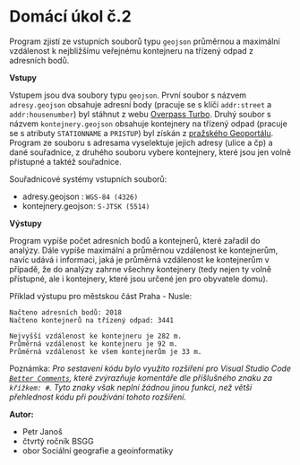 # Domácí úkol č.2 

Program zjistí ze vstupních souborů typu `geojson` průměrnou a maximální vzdálenost k nejbližšímu veřejnému kontejneru na třízený odpad z adresních bodů. 

**Vstupy**

Vstupem jsou dva soubory typu `geojson`. První soubor s názvem `adresy.geojson` obsahuje adresní body (pracuje se s klíči `addr:street` a `addr:housenumber`) byl stáhnut z webu [Overpass Turbo](http://overpass-turbo.eu/s/119J). Druhý soubor s názvem `kontejnery.geojson` obsahuje kontejnery na třízený odpad (pracuje se s atributy `STATIONNAME` a `PRISTUP`) byl získán z [pražského Geoportálu](https://www.geoportalpraha.cz/cs/data/otevrena-data/8726EF0E-0834-463B-9E5F-FE09E62D73FB). Program ze souboru s adresama vyselektuje jejich adresy (ulice a čp) a dané souřadnice, z druhého souboru vybere kontejnery, které jsou jen volně přístupné a taktéž souřadnice. 

Souřadnicové systémy vstupních souborů:
- adresy.geojson : `WGS-84 (4326)`
- kontejnery.geojson: `S-JTSK (5514)`


**Výstupy**

Program vypíše počet adresních bodů a kontejnerů, které zařadil do analýzy. Dále vypíše maximální a průměrnou vzdálenost ke kontejnerům, navíc udává i informaci, jaká je průměrná vzdálenost ke kontejnerům v případě, že do analýzy zahrne všechny kontejnery (tedy nejen ty volně přístupné, ale i kontejnery, které jsou určené jen pro obyvatele domu). 

Příklad výstupu pro městskou část Praha - Nusle:
```
Načteno adresních bodů: 2018
Načteno kontejnerů na třízený odpad: 3441 

Nejvyšší vzdálenost ke kontejneru je 282 m.
Průměrná vzdálenost ke kontejneru je 92 m.
Průměrná vzdálenost ke všem kontejnerům je 33 m.
```

Poznámka:
*Pro sestavení kódu bylo využito rozšíření pro Visual Studio Code [`Better Comments`](https://marketplace.visualstudio.com/items?itemName=aaron-bond.better-comments), které zvýrazňuje komentáře dle příšlušného znaku za `křížkem: #`. Tyto znaky však neplní žádnou jinou funkci, než větší přehlednost kódu při používání tohoto rozšíření.*

**Autor:**
- Petr Janoš
- čtvrtý ročník BSGG
- obor Sociální geografie a geoinformatiky